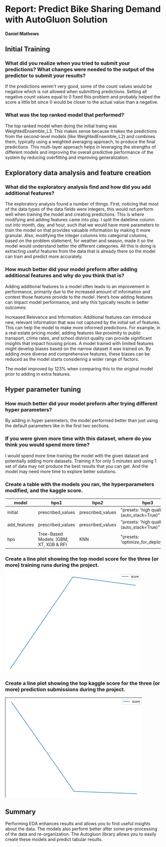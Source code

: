 # Report: Predict Bike Sharing Demand with AutoGluon Solution
#### Daniel Mathews

## Initial Training
### What did you realize when you tried to submit your predictions? What changes were needed to the output of the predictor to submit your results?
If the predictions weren't very good, some of the count values would be negative which is not allowed when submitting predictions. Setting all negative count values equal to 0 fixed this problem and probably helped the score a little bit since 0 would be closer to the actual value than a negative.

### What was the top ranked model that performed?
The top ranked model when doing the initial traing was WeightedEnsemble_L3. This makes sense because it takes the predictions from the second-level models (like WeightedEnsemble_L2) and combines them, typically using a weighted averaging approach, to produce the final predictions. This multi-layer approach helps in leveraging the strengths of different models and improving the overall predictive performance of the system by reducing overfitting and improving generalization.

## Exploratory data analysis and feature creation
### What did the exploratory analysis find and how did you add additional features?
The exploratory analysis found a number of things. First, noticing that most of the data types of the data fields were integers, this would not perform well when training the model and creating predictions. This is where modifying and adding features came into play. I split the datetime column out into month, day, and hour, such that we would have more parameters to train the model on that provides valuable information by making it more granular. Also, modifying the integer columns into categorial columns, based on the problem statement, for weather and season, made it so the model would understand better the different categories. All this is doing is extracting useful features from the data that is already there so the model can train and predict more accurately. 

### How much better did your model preform after adding additional features and why do you think that is?
Adding additional features to a model often leads to an improvement in performance, primarily due to the increased amount of information and context those features provide to the model. Here’s how adding features can impact model performance, and why this typically results in better outcomes:

Increased Relevance and Information: Additional features can introduce new, relevant information that was not captured by the initial set of features. This can help the model to make more informed predictions. For example, in a real estate pricing model, adding features like proximity to public transport, crime rates, and school district quality can provide significant insights that impact housing prices. A model trained with limited features might develop biases based on the narrow dataset it was trained on. By adding more diverse and comprehensive features, these biases can be reduced as the model starts considering a wider range of factors.

The model improved by 123% when comparing this to the original model prior to adding in extra features.

## Hyper parameter tuning
### How much better did your model preform after trying different hyper parameters?
By adding in hyper paremeters, the model performed better than just using the default parameters like in the first two sections. 

### If you were given more time with this dataset, where do you think you would spend more time?
I would spend more time training the model with the given dataset and potentially adding more datasets. Training it for only 5 minutes and using 1 set of data may not produce the best results that you can get. And the model may need more time to explore better solutions.

### Create a table with the models you ran, the hyperparameters modified, and the kaggle score.
|model|hpo1|hpo2|hpo3|score|
|--|--|--|--|--|
|initial|prescribed_values|prescribed_values|"presets: 'high quality' (auto_stack=True)"|1.54332|
|add_features|prescribed_values|prescribed_values|"presets: 'high quality' (auto_stack=True)"|0.56215|
|hpo|Tree-Based Models: (GBM, XT, XGB & RF)|KNN|"presets: 'optimize_for_deployment"|0.58776|

### Create a line plot showing the top model score for the three (or more) training runs during the project.
![train](train.png)


### Create a line plot showing the top kaggle score for the three (or more) prediction submissions during the project.
![train](score.png)


## Summary
Performing EDA enhances results and allows you to find useful insights about the data. The models also perform better after some pre-processing of the data and re-organization. The Autogluon library allows you to easily create these models and predict tabular results.
